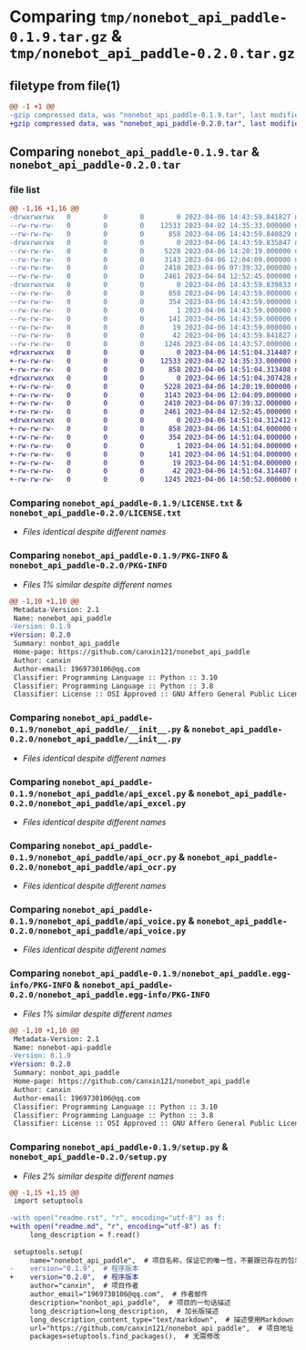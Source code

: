 # Comparing `tmp/nonebot_api_paddle-0.1.9.tar.gz` & `tmp/nonebot_api_paddle-0.2.0.tar.gz`

## filetype from file(1)

```diff
@@ -1 +1 @@
-gzip compressed data, was "nonebot_api_paddle-0.1.9.tar", last modified: Thu Apr  6 14:43:59 2023, max compression
+gzip compressed data, was "nonebot_api_paddle-0.2.0.tar", last modified: Thu Apr  6 14:51:04 2023, max compression
```

## Comparing `nonebot_api_paddle-0.1.9.tar` & `nonebot_api_paddle-0.2.0.tar`

### file list

```diff
@@ -1,16 +1,16 @@
-drwxrwxrwx   0        0        0        0 2023-04-06 14:43:59.841827 nonebot_api_paddle-0.1.9/
--rw-rw-rw-   0        0        0    12533 2023-04-02 14:35:33.000000 nonebot_api_paddle-0.1.9/LICENSE.txt
--rw-rw-rw-   0        0        0      858 2023-04-06 14:43:59.840829 nonebot_api_paddle-0.1.9/PKG-INFO
-drwxrwxrwx   0        0        0        0 2023-04-06 14:43:59.835847 nonebot_api_paddle-0.1.9/nonebot_api_paddle/
--rw-rw-rw-   0        0        0     5228 2023-04-06 14:20:19.000000 nonebot_api_paddle-0.1.9/nonebot_api_paddle/__init__.py
--rw-rw-rw-   0        0        0     3143 2023-04-06 12:04:09.000000 nonebot_api_paddle-0.1.9/nonebot_api_paddle/api_excel.py
--rw-rw-rw-   0        0        0     2410 2023-04-06 07:39:32.000000 nonebot_api_paddle-0.1.9/nonebot_api_paddle/api_ocr.py
--rw-rw-rw-   0        0        0     2461 2023-04-04 12:52:45.000000 nonebot_api_paddle-0.1.9/nonebot_api_paddle/api_voice.py
-drwxrwxrwx   0        0        0        0 2023-04-06 14:43:59.839833 nonebot_api_paddle-0.1.9/nonebot_api_paddle.egg-info/
--rw-rw-rw-   0        0        0      858 2023-04-06 14:43:59.000000 nonebot_api_paddle-0.1.9/nonebot_api_paddle.egg-info/PKG-INFO
--rw-rw-rw-   0        0        0      354 2023-04-06 14:43:59.000000 nonebot_api_paddle-0.1.9/nonebot_api_paddle.egg-info/SOURCES.txt
--rw-rw-rw-   0        0        0        1 2023-04-06 14:43:59.000000 nonebot_api_paddle-0.1.9/nonebot_api_paddle.egg-info/dependency_links.txt
--rw-rw-rw-   0        0        0      141 2023-04-06 14:43:59.000000 nonebot_api_paddle-0.1.9/nonebot_api_paddle.egg-info/requires.txt
--rw-rw-rw-   0        0        0       19 2023-04-06 14:43:59.000000 nonebot_api_paddle-0.1.9/nonebot_api_paddle.egg-info/top_level.txt
--rw-rw-rw-   0        0        0       42 2023-04-06 14:43:59.841827 nonebot_api_paddle-0.1.9/setup.cfg
--rw-rw-rw-   0        0        0     1246 2023-04-06 14:43:57.000000 nonebot_api_paddle-0.1.9/setup.py
+drwxrwxrwx   0        0        0        0 2023-04-06 14:51:04.314407 nonebot_api_paddle-0.2.0/
+-rw-rw-rw-   0        0        0    12533 2023-04-02 14:35:33.000000 nonebot_api_paddle-0.2.0/LICENSE.txt
+-rw-rw-rw-   0        0        0      858 2023-04-06 14:51:04.313408 nonebot_api_paddle-0.2.0/PKG-INFO
+drwxrwxrwx   0        0        0        0 2023-04-06 14:51:04.307428 nonebot_api_paddle-0.2.0/nonebot_api_paddle/
+-rw-rw-rw-   0        0        0     5228 2023-04-06 14:20:19.000000 nonebot_api_paddle-0.2.0/nonebot_api_paddle/__init__.py
+-rw-rw-rw-   0        0        0     3143 2023-04-06 12:04:09.000000 nonebot_api_paddle-0.2.0/nonebot_api_paddle/api_excel.py
+-rw-rw-rw-   0        0        0     2410 2023-04-06 07:39:32.000000 nonebot_api_paddle-0.2.0/nonebot_api_paddle/api_ocr.py
+-rw-rw-rw-   0        0        0     2461 2023-04-04 12:52:45.000000 nonebot_api_paddle-0.2.0/nonebot_api_paddle/api_voice.py
+drwxrwxrwx   0        0        0        0 2023-04-06 14:51:04.312412 nonebot_api_paddle-0.2.0/nonebot_api_paddle.egg-info/
+-rw-rw-rw-   0        0        0      858 2023-04-06 14:51:04.000000 nonebot_api_paddle-0.2.0/nonebot_api_paddle.egg-info/PKG-INFO
+-rw-rw-rw-   0        0        0      354 2023-04-06 14:51:04.000000 nonebot_api_paddle-0.2.0/nonebot_api_paddle.egg-info/SOURCES.txt
+-rw-rw-rw-   0        0        0        1 2023-04-06 14:51:04.000000 nonebot_api_paddle-0.2.0/nonebot_api_paddle.egg-info/dependency_links.txt
+-rw-rw-rw-   0        0        0      141 2023-04-06 14:51:04.000000 nonebot_api_paddle-0.2.0/nonebot_api_paddle.egg-info/requires.txt
+-rw-rw-rw-   0        0        0       19 2023-04-06 14:51:04.000000 nonebot_api_paddle-0.2.0/nonebot_api_paddle.egg-info/top_level.txt
+-rw-rw-rw-   0        0        0       42 2023-04-06 14:51:04.314407 nonebot_api_paddle-0.2.0/setup.cfg
+-rw-rw-rw-   0        0        0     1245 2023-04-06 14:50:52.000000 nonebot_api_paddle-0.2.0/setup.py
```

### Comparing `nonebot_api_paddle-0.1.9/LICENSE.txt` & `nonebot_api_paddle-0.2.0/LICENSE.txt`

 * *Files identical despite different names*

### Comparing `nonebot_api_paddle-0.1.9/PKG-INFO` & `nonebot_api_paddle-0.2.0/PKG-INFO`

 * *Files 1% similar despite different names*

```diff
@@ -1,10 +1,10 @@
 Metadata-Version: 2.1
 Name: nonebot_api_paddle
-Version: 0.1.9
+Version: 0.2.0
 Summary: nonbot_api_paddle
 Home-page: https://github.com/canxin121/nonebot_api_paddle
 Author: canxin
 Author-email: 1969730106@qq.com
 Classifier: Programming Language :: Python :: 3.10
 Classifier: Programming Language :: Python :: 3.8
 Classifier: License :: OSI Approved :: GNU Affero General Public License v3
```

### Comparing `nonebot_api_paddle-0.1.9/nonebot_api_paddle/__init__.py` & `nonebot_api_paddle-0.2.0/nonebot_api_paddle/__init__.py`

 * *Files identical despite different names*

### Comparing `nonebot_api_paddle-0.1.9/nonebot_api_paddle/api_excel.py` & `nonebot_api_paddle-0.2.0/nonebot_api_paddle/api_excel.py`

 * *Files identical despite different names*

### Comparing `nonebot_api_paddle-0.1.9/nonebot_api_paddle/api_ocr.py` & `nonebot_api_paddle-0.2.0/nonebot_api_paddle/api_ocr.py`

 * *Files identical despite different names*

### Comparing `nonebot_api_paddle-0.1.9/nonebot_api_paddle/api_voice.py` & `nonebot_api_paddle-0.2.0/nonebot_api_paddle/api_voice.py`

 * *Files identical despite different names*

### Comparing `nonebot_api_paddle-0.1.9/nonebot_api_paddle.egg-info/PKG-INFO` & `nonebot_api_paddle-0.2.0/nonebot_api_paddle.egg-info/PKG-INFO`

 * *Files 1% similar despite different names*

```diff
@@ -1,10 +1,10 @@
 Metadata-Version: 2.1
 Name: nonebot-api-paddle
-Version: 0.1.9
+Version: 0.2.0
 Summary: nonbot_api_paddle
 Home-page: https://github.com/canxin121/nonebot_api_paddle
 Author: canxin
 Author-email: 1969730106@qq.com
 Classifier: Programming Language :: Python :: 3.10
 Classifier: Programming Language :: Python :: 3.8
 Classifier: License :: OSI Approved :: GNU Affero General Public License v3
```

### Comparing `nonebot_api_paddle-0.1.9/setup.py` & `nonebot_api_paddle-0.2.0/setup.py`

 * *Files 2% similar despite different names*

```diff
@@ -1,15 +1,15 @@
 import setuptools
 
-with open("readme.rst", "r", encoding="utf-8") as f:
+with open("readme.md", "r", encoding="utf-8") as f:
     long_description = f.read()
 
 setuptools.setup(
     name="nonebot_api_paddle",  # 项目名称，保证它的唯一性，不要跟已存在的包名冲突即可
-    version="0.1.9",  # 程序版本
+    version="0.2.0",  # 程序版本
     author="canxin",  # 项目作者
     author_email="1969730106@qq.com",  # 作者邮件
     description="nonbot_api_paddle",  # 项目的一句话描述
     long_description=long_description,  # 加长版描述
     long_description_content_type="text/markdown",  # 描述使用Markdown
     url="https://github.com/canxin121/nonebot_api_paddle",  # 项目地址
     packages=setuptools.find_packages(),  # 无需修改
```

